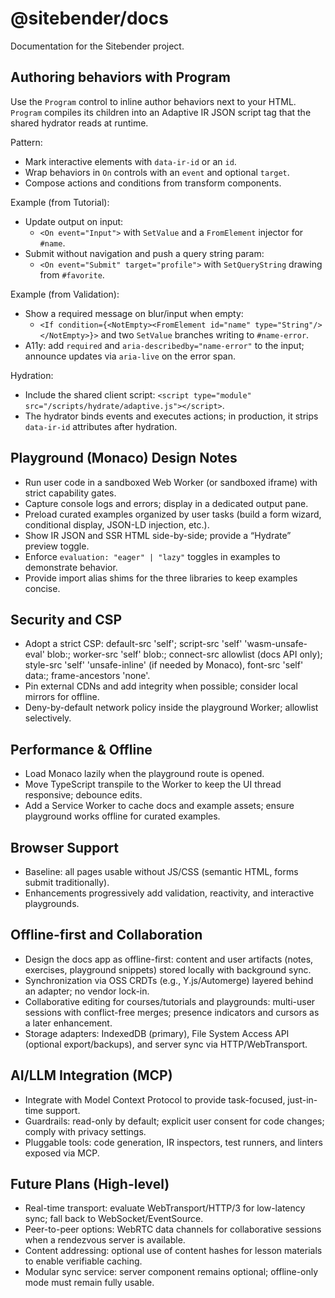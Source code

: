 # @sitebender/docs

Documentation for the Sitebender project.

## Authoring behaviors with Program

Use the `Program` control to inline author behaviors next to your HTML. `Program` compiles its children into an Adaptive IR JSON script tag that the shared hydrator reads at runtime.

Pattern:
- Mark interactive elements with `data-ir-id` or an `id`.
- Wrap behaviors in `On` controls with an `event` and optional `target`.
- Compose actions and conditions from transform components.

Example (from Tutorial):

- Update output on input:
	- `<On event="Input">` with `SetValue` and a `FromElement` injector for `#name`.
- Submit without navigation and push a query string param:
	- `<On event="Submit" target="profile">` with `SetQueryString` drawing from `#favorite`.

Example (from Validation):

- Show a required message on blur/input when empty:
	- `<If condition={<NotEmpty><FromElement id="name" type="String"/></NotEmpty>}>` and two `SetValue` branches writing to `#name-error`.
- A11y: add `required` and `aria-describedby="name-error"` to the input; announce updates via `aria-live` on the error span.

Hydration:
- Include the shared client script: `<script type="module" src="/scripts/hydrate/adaptive.js"></script>`.
- The hydrator binds events and executes actions; in production, it strips `data-ir-id` attributes after hydration.

## Playground (Monaco) Design Notes

- Run user code in a sandboxed Web Worker (or sandboxed iframe) with strict capability gates.
- Capture console logs and errors; display in a dedicated output pane.
- Preload curated examples organized by user tasks (build a form wizard, conditional display, JSON-LD injection, etc.).
- Show IR JSON and SSR HTML side-by-side; provide a “Hydrate” preview toggle.
- Enforce `evaluation: "eager" | "lazy"` toggles in examples to demonstrate behavior.
- Provide import alias shims for the three libraries to keep examples concise.

## Security and CSP

- Adopt a strict CSP: default-src 'self'; script-src 'self' 'wasm-unsafe-eval' blob:; worker-src 'self' blob:; connect-src allowlist (docs API only); style-src 'self' 'unsafe-inline' (if needed by Monaco), font-src 'self' data:; frame-ancestors 'none'.
- Pin external CDNs and add integrity when possible; consider local mirrors for offline.
- Deny-by-default network policy inside the playground Worker; allowlist selectively.

## Performance & Offline

- Load Monaco lazily when the playground route is opened.
- Move TypeScript transpile to the Worker to keep the UI thread responsive; debounce edits.
- Add a Service Worker to cache docs and example assets; ensure playground works offline for curated examples.

## Browser Support

- Baseline: all pages usable without JS/CSS (semantic HTML, forms submit traditionally).
- Enhancements progressively add validation, reactivity, and interactive playgrounds.

## Offline-first and Collaboration

- Design the docs app as offline-first: content and user artifacts (notes, exercises, playground snippets) stored locally with background sync.
- Synchronization via OSS CRDTs (e.g., Y.js/Automerge) layered behind an adapter; no vendor lock-in.
- Collaborative editing for courses/tutorials and playgrounds: multi-user sessions with conflict-free merges; presence indicators and cursors as a later enhancement.
- Storage adapters: IndexedDB (primary), File System Access API (optional export/backups), and server sync via HTTP/WebTransport.

## AI/LLM Integration (MCP)

- Integrate with Model Context Protocol to provide task-focused, just-in-time support.
- Guardrails: read-only by default; explicit user consent for code changes; comply with privacy settings.
- Pluggable tools: code generation, IR inspectors, test runners, and linters exposed via MCP.

## Future Plans (High-level)

- Real-time transport: evaluate WebTransport/HTTP/3 for low-latency sync; fall back to WebSocket/EventSource.
- Peer-to-peer options: WebRTC data channels for collaborative sessions when a rendezvous server is available.
- Content addressing: optional use of content hashes for lesson materials to enable verifiable caching.
- Modular sync service: server component remains optional; offline-only mode must remain fully usable.
